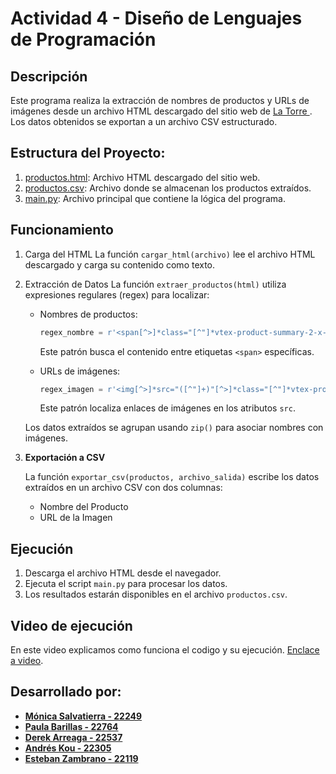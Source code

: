 # Actividad 4 - Diseño de Lenguajes de Programación

## Descripción
Este programa realiza la extracción de nombres de productos y URLs de imágenes desde un archivo HTML descargado del sitio web de [La Torre ](https://www.latorre.com.gt/chocolate?_q=chocolate&map=ft). Los datos obtenidos se exportan a un archivo CSV estructurado.

## Estructura del Proyecto:
1. [productos.html](https://github.com/paulabaal12/ACT4-DLP/blob/main/productos.html): Archivo HTML descargado del sitio web.
2. [productos.csv](https://github.com/paulabaal12/ACT4-DLP/blob/main/productos.csv): Archivo donde se almacenan los productos extraídos.
3. [main.py](https://github.com/paulabaal12/ACT4-DLP/blob/main/main.py): Archivo principal que contiene la lógica del programa.

## Funcionamiento
1. Carga del HTML
La función ```cargar_html(archivo)``` lee el archivo HTML descargado y carga su contenido como texto.

2. Extracción de Datos
La función ```extraer_productos(html)``` utiliza expresiones regulares (regex) para localizar:
    - Nombres de productos:

        ```python
        regex_nombre = r'<span[^>]*class="[^"]*vtex-product-summary-2-x-brandName[^"]*"[^>]*>(.*?)<!--'
        ```
        Este patrón busca el contenido entre etiquetas ```<span>``` específicas.

    - URLs de imágenes:

        ```python
        regex_imagen = r'<img[^>]*src="([^"]+)"[^>]*class="[^"]*vtex-product-summary-2-x-image[^"]*"'
        ```
        Este patrón localiza enlaces de imágenes en los atributos ```src```.

    Los datos extraídos se agrupan usando ```zip()``` para asociar nombres con imágenes.

3. **Exportación a CSV**

    La función ```exportar_csv(productos, archivo_salida)``` escribe los datos extraídos en un archivo CSV con dos columnas:

    - Nombre del Producto
    - URL de la Imagen

## Ejecución
1. Descarga el archivo HTML desde el navegador.
2. Ejecuta el script ```main.py``` para procesar los datos.
3. Los resultados estarán disponibles en el archivo ```productos.csv```.

## Video de ejecución
En este video explicamos como funciona el codigo y su ejecución.
[Enclace a video](https://youtu.be/M5GgWscYSv4).

## Desarrollado por:
- **[Mónica Salvatierra - 22249](https://github.com/alee2602)**
- **[Paula Barillas - 22764](https://github.com/paulabaal12)**
- **[Derek Arreaga - 22537](https://github.com/FabianKel)**
- **[Andrés Kou - 22305](https://github.com/EdwinOrtegaK)**
- **[Esteban Zambrano - 22119](https://github.com/EstebanZG999)**
